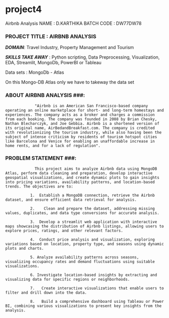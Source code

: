 # project4
Airbnb Analysis
NAME : D.KARTHIKA
BATCH CODE : DW77DW78

### PROJECT TITLE  :  AIRBNB ANALYSIS ###

***DOMAIN***: Travel Industry, Property Management and Tourism

***SKILLS TAKE AWAY*** : Python scripting, Data Preprocessing, Visualization,
EDA, Streamlit, MongoDb, PowerBI or Tableau 

Data sets : MongoDb - Atlas 
           
On this Mongo-DB Atlas only we have to takeway the data set   

### ABOUT AIRBNB ANALYSIS ###:
                 "Airbnb is an American San Francisco-based company operating an online marketplace for short- and long-term homestays and experiences. The company acts as a broker and charges a commission from each booking. The company was founded in 2008 by Brian Chesky, Nathan Blecharczyk, and Joe Gebbia. Airbnb is a shortened version of its original name, AirBedandBreakfast.com. The company is credited with revolutionizing the tourism industry, while also having been the subject of intense criticism by residents of tourism hotspot cities like Barcelona and Venice for enabling an unaffordable increase in home rents, and for a lack of regulation".

### PROBLEM STATEMENT ###:
                 This project aims to analyze Airbnb data using MongoDB Atlas, perform data cleaning and preparation, develop interactive geospatial visualizations, and create dynamic plots to gain insights into pricing variations, availability patterns, and location-based trends. The objectives are to:

               1.  Establish a MongoDB connection, retrieve the Airbnb dataset, and ensure efficient data retrieval for analysis.

               2.    Clean and prepare the dataset, addressing missing values, duplicates, and data type conversions for accurate analysis.

               3.  Develop a streamlit web application with interactive maps showcasing the distribution of Airbnb listings, allowing users to explore prices, ratings, and other relevant factors.

               4.  Conduct price analysis and visualization, exploring variations based on location, property type, and seasons using dynamic plots and charts.

               5. Analyze availability patterns across seasons, visualizing occupancy rates and demand fluctuations using suitable visualizations.

               6. Investigate location-based insights by extracting and visualizing data for specific regions or neighborhoods.

               7.   Create interactive visualizations that enable users to filter and drill down into the data.

               8.   Build a comprehensive dashboard using Tableau or Power BI, combining various visualizations to present key insights from the analysis.

        


 




